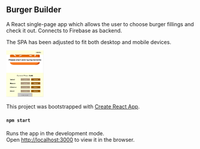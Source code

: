 

## Burger Builder
A React single-page app which allows the user to choose burger fillings and check it out. Connects to Firebase as backend.</br>

The SPA has been adjusted to fit both desktop and mobile devices. 

<img src="src/assets/images/mobiledevscreen.png" width ="100" height ="125">


This project was bootstrapped with [Create React App](https://github.com/facebook/create-react-app).

#### `npm start`

Runs the app in the development mode.<br />
Open [http://localhost:3000](http://localhost:3000) to view it in the browser.



